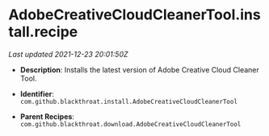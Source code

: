 # AdobeCreativeCloudCleanerTool.install.recipe

_Last updated 2021-12-23 20:01:50Z_

- **Description**: Installs the latest version of Adobe Creative Cloud Cleaner Tool.

- **Identifier**: `com.github.blackthroat.install.AdobeCreativeCloudCleanerTool`

- **Parent Recipes**: `com.github.blackthroat.download.AdobeCreativeCloudCleanerTool`
